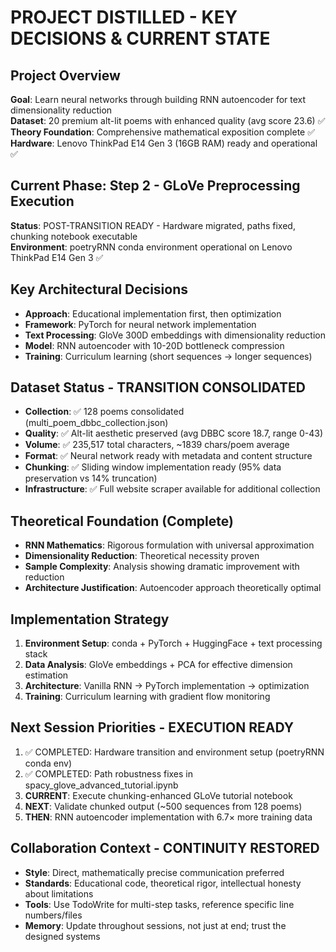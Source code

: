# PROJECT DISTILLED - KEY DECISIONS & CURRENT STATE

## Project Overview
**Goal**: Learn neural networks through building RNN autoencoder for text dimensionality reduction  
**Dataset**: 20 premium alt-lit poems with enhanced quality (avg score 23.6) ✅  
**Theory Foundation**: Comprehensive mathematical exposition complete ✅  
**Hardware**: Lenovo ThinkPad E14 Gen 3 (16GB RAM) ready and operational ✅  

## Current Phase: Step 2 - GLoVe Preprocessing Execution  
**Status**: POST-TRANSITION READY - Hardware migrated, paths fixed, chunking notebook executable  
**Environment**: poetryRNN conda environment operational on Lenovo ThinkPad E14 Gen 3 ✅

## Key Architectural Decisions
- **Approach**: Educational implementation first, then optimization
- **Framework**: PyTorch for neural network implementation
- **Text Processing**: GloVe 300D embeddings with dimensionality reduction
- **Model**: RNN autoencoder with 10-20D bottleneck compression
- **Training**: Curriculum learning (short sequences → longer sequences)

## Dataset Status - TRANSITION CONSOLIDATED  
- **Collection**: ✅ 128 poems consolidated (multi_poem_dbbc_collection.json)
- **Quality**: ✅ Alt-lit aesthetic preserved (avg DBBC score 18.7, range 0-43)
- **Volume**: ✅ 235,517 total characters, ~1839 chars/poem average
- **Format**: ✅ Neural network ready with metadata and content structure
- **Chunking**: ✅ Sliding window implementation ready (95% data preservation vs 14% truncation)
- **Infrastructure**: ✅ Full website scraper available for additional collection

## Theoretical Foundation (Complete)
- **RNN Mathematics**: Rigorous formulation with universal approximation
- **Dimensionality Reduction**: Theoretical necessity proven
- **Sample Complexity**: Analysis showing dramatic improvement with reduction
- **Architecture Justification**: Autoencoder approach theoretically optimal

## Implementation Strategy
1. **Environment Setup**: conda + PyTorch + HuggingFace + text processing stack
2. **Data Analysis**: GloVe embeddings + PCA for effective dimension estimation  
3. **Architecture**: Vanilla RNN → PyTorch implementation → optimization
4. **Training**: Curriculum learning with gradient flow monitoring

## Next Session Priorities - EXECUTION READY
1. ✅ COMPLETED: Hardware transition and environment setup (poetryRNN conda env)
2. ✅ COMPLETED: Path robustness fixes in spacy_glove_advanced_tutorial.ipynb  
3. **CURRENT**: Execute chunking-enhanced GLoVe tutorial notebook
4. **NEXT**: Validate chunked output (~500 sequences from 128 poems)
5. **THEN**: RNN autoencoder implementation with 6.7× more training data

## Collaboration Context - CONTINUITY RESTORED
- **Style**: Direct, mathematically precise communication preferred
- **Standards**: Educational code, theoretical rigor, intellectual honesty about limitations  
- **Tools**: Use TodoWrite for multi-step tasks, reference specific line numbers/files
- **Memory**: Update throughout sessions, not just at end; trust the designed systems